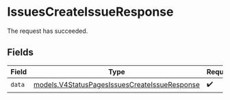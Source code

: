 # IssuesCreateIssueResponse

The request has succeeded.


## Fields

| Field                                                                                                | Type                                                                                                 | Required                                                                                             | Description                                                                                          |
| ---------------------------------------------------------------------------------------------------- | ---------------------------------------------------------------------------------------------------- | ---------------------------------------------------------------------------------------------------- | ---------------------------------------------------------------------------------------------------- |
| `data`                                                                                               | [models.V4StatusPagesIssuesCreateIssueResponse](../models/v4statuspagesissuescreateissueresponse.md) | :heavy_check_mark:                                                                                   | N/A                                                                                                  |